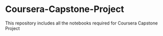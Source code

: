 # Coursera-Capstone-Project
This repository includes all the notebooks required for Coursera Capstone Project
